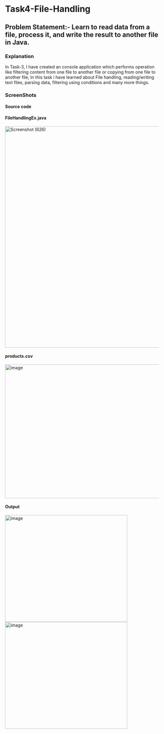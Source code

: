 # Task4-File-Handling
## Problem Statement:- Learn to read data from a file, process it, and write the result to another file in Java.
### Explanation
In Task-3, I have created an console application which performs operation like filtering content from one file to another file or copying from one file to another file, In this task i have learned about File handling, reading/writing text files, parsing data, filtering using conditions and many more things.
### ScreenShots
#### Source code
#### FileHandlingEx.java
<img width="1366" height="725" alt="Screenshot (626)" src="https://github.com/user-attachments/assets/0fce61e4-7903-4308-af4a-73a87c2e0f19" />

#### products.csv
<img width="698" height="438" alt="image" src="https://github.com/user-attachments/assets/01739a4b-0774-4750-a00d-dcd1eb96cdae" />

#### Output
<img width="400" height="350" alt="image" src="https://github.com/user-attachments/assets/64f9a0ea-12b5-4c33-be46-d7ddffe32ee1" />
<img width="400" height="350" alt="image" src="https://github.com/user-attachments/assets/b1974717-3e3a-4e50-9648-d16fcd7bfcd8" />
